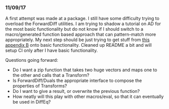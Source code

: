 ### 11/09/17

A first attempt was made at a package.
I still have some difficulty trying to overload the ForwardDiff utilities.
I am trying to shadow a tutorial on AD for the most basic functionality but do not know if I should switch to a macro/generated function based approach that can pattern-match more appropriately.
My next step should be just trying to get stuff from [this appendix B](https://www.svce.ac.in/departments/maths/Lapref.pdf) onto basic functionality.
Cleaned up README a bit and will setup CI only after I have basic functionality.

Questions going forward:
- Do I want a zip function that takes two huge vectors and maps one to the other and calls that a Transform?
- Is ForwardDiff/Duals the appropriate interface to compose the properties of Transforms?
- Do I want to give a result, or overwrite the previous function?
- How neatly will this play with other macros/eval, so that it can eventually be used in DiffEq?
